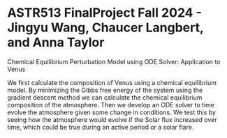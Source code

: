 # ASTR513 FinalProject Fall 2024 - Jingyu Wang, Chaucer Langbert, and Anna Taylor

Chemical Equilibrium Perturbation Model using ODE Solver: Application to Venus

We first calculate the composition of Venus using a chemical equilibrium model. By minimizing the Gibbs free energy of the system using the gradient descent method we can calculate the chemical equilibrium composition of the atmosphere. Then we develop an ODE solver to time evolve the atmosphere given some change in conditions. We test this by seeing how the atmosphere would evolve if the Solar flux increased over time, which could be true during an active period or a solar flare.  

